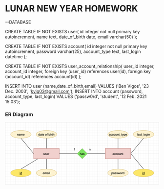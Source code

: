 # LUNAR NEW YEAR HOMEWORK

--DATABASE

CREATE TABLE IF NOT EXISTS user(
    id integer not null primary key autoincrement,
    name text,
    date_of_birth date,
    email varchar(50)
                               );

CREATE TABLE IF NOT EXISTS account(
    id integer not null primary key autoincrement,
    password varchar(25),
    account_type text,
    last_login datetime
                                  );

CREATE TABLE IF NOT EXISTS user_account_relationship(
    user_id integer,
    account_id integer,
    foreign key (user_id) references user(id),
    foreign key (account_id) references account(id)
                                                    );

INSERT INTO user (name,date_of_birth,email) VALUES ('Ben Vigos', '23 Dec. 2003', 'kvig03@gmail.com');
INSERT INTO account (password, account_type, last_login) VALUES ('passw0rd', 'student', '12 Feb. 2021 15:03');


### ER Diagram
![ER Diagram](/UNIT-3/photos%20and%20stuff/Lunar%20HW.png)
